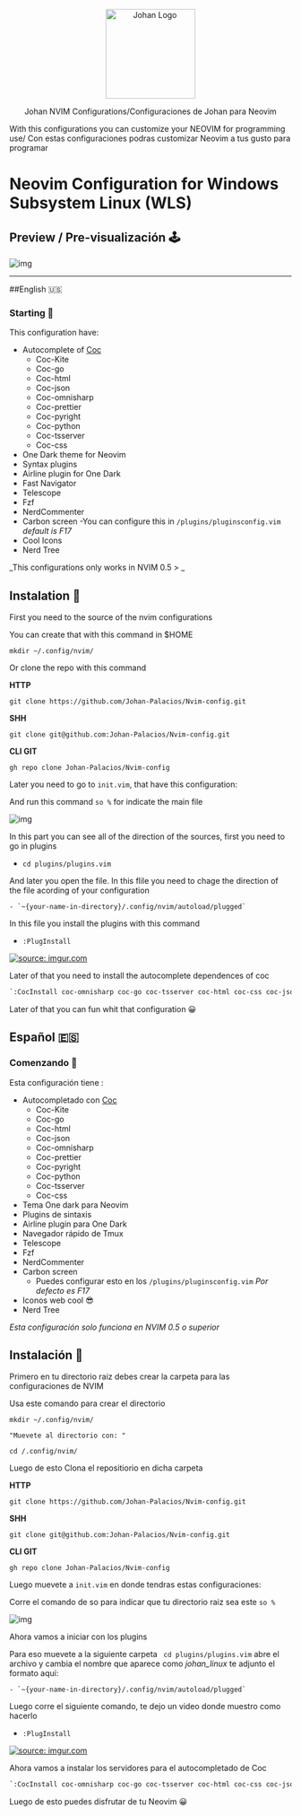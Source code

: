 <p align="center">
    <img alt="Johan Logo" src="https://user-images.githubusercontent.com/77251405/120911904-37bcd800-c648-11eb-9358-e62e4e16ac1c.png" height="160" />
  </a>
  <p align="center">Johan NVIM Configurations/Configuraciones de Johan para Neovim</p>
  <p align="center">
  <p>With this configurations you can customize your NEOVIM for programming use/ Con estas configuraciones podras customizar Neovim a tus gusto para programar
  </p>
  </p>
</p>

# Neovim Configuration  for Windows Subsystem Linux (WLS)


## Preview / Pre-visualización 🕹️


![img](https://i.imgur.com/i4pZ1ps.png)

------------
##English 🇺🇸

### Starting 🚀
This configuration have:
- Autocomplete of [Coc](https://github.com/neoclide/coc.nvim "CoC")
	-  Coc-Kite
	- Coc-go
	- Coc-html
	- Coc-json
	- Coc-omnisharp
	- Coc-prettier
	- Coc-pyright
	- Coc-python
	- Coc-tsserver
	- Coc-css
- One Dark theme for Neovim 
- Syntax plugins
- Airline plugin for One Dark
- Fast Navigator
- Telescope 
- Fzf
- NerdCommenter
- Carbon screen
	-You can configure this in `/plugins/pluginsconfig.vim` _default is F17_
- Cool Icons
- Nerd Tree

_This configurations only works in NVIM 0.5 > _
## Instalation  🔧


First you need to the source of the nvim configurations

You can create that with this command in $HOME

`mkdir ~/.config/nvim/`

 Or clone the repo with this command
 
**HTTP**


`git clone https://github.com/Johan-Palacios/Nvim-config.git`

**SHH**

`git clone git@github.com:Johan-Palacios/Nvim-config.git`

**CLI GIT**

```gh repo clone Johan-Palacios/Nvim-config```


Later you need to go to `init.vim`, that have this configuration:

And run this command `so %` for indicate the main file

![img](https://i.imgur.com/LBmN9BU.png)

In this part you can see all of the direction of the sources, first you need to go in plugins 

- `cd plugins/plugins.vim`

And later you open the file. In this flile you need to chage the direction of the file acording of your configuration

	- `~{your-name-in-directory}/.config/nvim/autoload/plugged`
In this file you install the plugins with this command

- `:PlugInstall`

<a href="https://imgur.com/tfJNdUq"><img src="https://i.imgur.com/tfJNdUq.gif" title="source: imgur.com" /></a>


Later of that you need to install the autocomplete dependences of coc

```vb
`:CocInstall coc-omnisharp coc-go coc-tsserver coc-html coc-css coc-json coc-prettier coc-python coc-pyright coc-kite`
```

Later of that you can fun whit that configuration 😀

## Español 🇪🇸
### Comenzando 🚀
Esta configuración tiene :
- Autocompletado con  [Coc](https://github.com/neoclide/coc.nvim "CoC")
	-  Coc-Kite
	- Coc-go
	- Coc-html
	- Coc-json
	- Coc-omnisharp
	- Coc-prettier
	- Coc-pyright
	- Coc-python
	- Coc-tsserver
	- Coc-css
- Tema One dark para Neovim 
- Plugins de sintaxis
- Airline plugin para One Dark
- Navegador rápido de Tmux
- Telescope 
- Fzf
- NerdCommenter
- Carbon screen
	- Puedes configurar esto en los  `/plugins/pluginsconfig.vim` _Por defecto es F17_
- Iconos web cool 😎
- Nerd Tree 

_Esta configuración solo funciona en  NVIM 0.5  o superior_
## Instalación  🔧


Primero en tu directorio raiz debes crear la carpeta para las configuraciones de NVIM

Usa este comando para crear el directorio

```
mkdir ~/.config/nvim/

"Muevete al directorio con: "

cd /.config/nvim/
```

 Luego de esto Clona el repositiorio en dicha carpeta
 
**HTTP**


`git clone https://github.com/Johan-Palacios/Nvim-config.git`

**SHH**

`git clone git@github.com:Johan-Palacios/Nvim-config.git`

**CLI GIT**

```gh repo clone Johan-Palacios/Nvim-config```



Luego muevete a  `init.vim` en donde tendras estas configuraciones:

Corre el comando de so para indicar que tu directorio raiz sea este `so %`

![img](https://i.imgur.com/LBmN9BU.png)

Ahora vamos a iniciar con los plugins 

Para eso muevete a la siguiente carpeta ` cd plugins/plugins.vim` abre el archivo y cambia el nombre que aparece como _johan_linux_ te adjunto el formato aquí:

	- `~{your-name-in-directory}/.config/nvim/autoload/plugged`

Luego corre el siguiente comando, te dejo un video donde muestro como hacerlo

- `:PlugInstall`

<a href="https://imgur.com/tfJNdUq"><img src="https://i.imgur.com/tfJNdUq.gif" title="source: imgur.com" /></a>


Ahora vamos a instalar los servidores para el autocompletado de Coc

```vb
`:CocInstall coc-omnisharp coc-go coc-tsserver coc-html coc-css coc-json coc-prettier coc-python coc-pyright coc-kite`
```

Luego de esto puedes disfrutar de tu Neovim 😀
